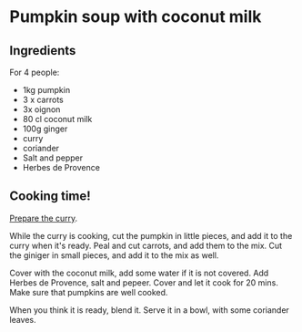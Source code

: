 # Pumpkin soup with coconut milk

## Ingredients

For 4 people:

- 1kg pumpkin
- 3 x carrots
- 3x oignon
- 80 cl coconut milk
- 100g ginger
- curry
- coriander
- Salt and pepper
- Herbes de Provence

## Cooking time!

[Prepare the curry](https://github.com/pierreozoux/recipes/blob/master/curry-base.md).

While the curry is cooking, cut the pumpkin in little pieces, and add it to the curry when it's ready. Peal and cut carrots, and add them to the mix. Cut the giniger in small pieces, and add it to the mix as well.

Cover with the coconut milk, add some water if it is not covered. Add Herbes de Provence, salt and pepeer. Cover and let it cook for 20 mins. Make sure that pumpkins are well cooked.

When you think it is ready, blend it. Serve it in a bowl, with some coriander leaves.
